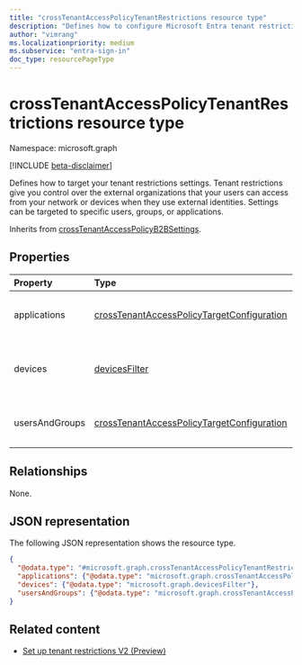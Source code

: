 ```yaml
---
title: "crossTenantAccessPolicyTenantRestrictions resource type"
description: "Defines how to configure Microsoft Entra tenant restrictions settings that give you control over the external organizations that your users can access from your network or devices when they use external identities."
author: "vimrang"
ms.localizationpriority: medium
ms.subservice: "entra-sign-in"
doc_type: resourcePageType
---
```


# crossTenantAccessPolicyTenantRestrictions resource type

Namespace: microsoft.graph

[!INCLUDE [beta-disclaimer](../../includes/beta-disclaimer.md)]

Defines how to target your tenant restrictions settings. Tenant restrictions give you control over the external organizations that your users can access from your network or devices when they use external identities. Settings can be targeted to specific users, groups, or applications.

Inherits from [crossTenantAccessPolicyB2BSettings](../resources/crosstenantaccesspolicyb2bsetting.md).

## Properties

|Property|Type|Description|
|:---|:---|:---|
|applications|[crossTenantAccessPolicyTargetConfiguration](../resources/crosstenantaccesspolicytargetconfiguration.md)|The list of applications targeted with your cross-tenant access policy. Inherited from [crossTenantAccessPolicyB2BSetting](../resources/crosstenantaccesspolicyb2bsetting.md).|
|devices|[devicesFilter](../resources/devicesfilter.md)|Defines the rule for filtering devices and whether devices satisfying the rule should be allowed or blocked. This property isn't supported on the server side yet.|
|usersAndGroups|[crossTenantAccessPolicyTargetConfiguration](../resources/crosstenantaccesspolicytargetconfiguration.md)|The list of users and groups targeted with your cross-tenant access policy. Inherited from [crossTenantAccessPolicyB2BSetting](../resources/crosstenantaccesspolicyb2bsetting.md).|

## Relationships

None.

## JSON representation

The following JSON representation shows the resource type.

<!-- {
  "blockType": "resource",
  "@odata.type": "microsoft.graph.crossTenantAccessPolicyTenantRestrictions"
}
-->

``` json
{
  "@odata.type": "#microsoft.graph.crossTenantAccessPolicyTenantRestrictions",
  "applications": {"@odata.type": "microsoft.graph.crossTenantAccessPolicyTargetConfiguration"},
  "devices": {"@odata.type": "microsoft.graph.devicesFilter"},
  "usersAndGroups": {"@odata.type": "microsoft.graph.crossTenantAccessPolicyTargetConfiguration"}
}
```

## Related content

+ [Set up tenant restrictions V2 (Preview)](/azure/active-directory/external-identities/tenant-restrictions-v2)
